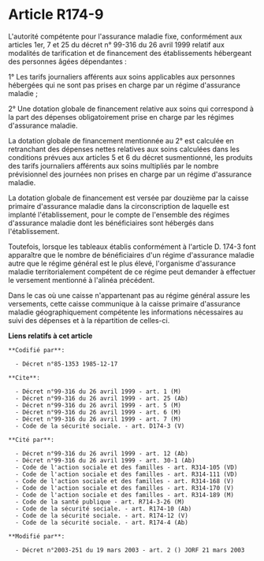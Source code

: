 # Article R174-9

L'autorité compétente pour l'assurance maladie fixe, conformément aux articles 1er, 7 et 25 du décret n° 99-316 du 26 avril
1999 relatif aux modalités de tarification et de financement des établissements hébergeant des personnes âgées dépendantes :

1° Les tarifs journaliers afférents aux soins applicables aux personnes hébergées qui ne sont pas prises en charge par un
régime d'assurance maladie ;

2° Une dotation globale de financement relative aux soins qui correspond à la part des dépenses obligatoirement prise en
charge par les régimes d'assurance maladie.

La dotation globale de financement mentionnée au 2° est calculée en retranchant des dépenses nettes relatives aux soins
calculées dans les conditions prévues aux articles 5 et 6 du décret susmentionné, les produits des tarifs journaliers
afférents aux soins multipliés par le nombre prévisionnel des journées non prises en charge par un régime d'assurance
maladie.

La dotation globale de financement est versée par douzième par la caisse primaire d'assurance maladie dans la circonscription
de laquelle est implanté l'établissement, pour le compte de l'ensemble des régimes d'assurance maladie dont les bénéficiaires
sont hébergés dans l'établissement.

Toutefois, lorsque les tableaux établis conformément à l'article D. 174-3 font apparaître que le nombre de bénéficiaires d'un
régime d'assurance maladie autre que le régime général est le plus élevé, l'organisme d'assurance maladie territorialement
compétent de ce régime peut demander à effectuer le versement mentionné à l'alinéa précédent.

Dans le cas où une caisse n'appartenant pas au régime général assure les versements, cette caisse communique à la caisse
primaire d'assurance maladie géographiquement compétente les informations nécessaires au suivi des dépenses et à la
répartition de celles-ci.

**Liens relatifs à cet article**

	**Codifié par**:

	  - Décret n°85-1353 1985-12-17

	**Cite**:

	  - Décret n°99-316 du 26 avril 1999 - art. 1 (M)
	  - Décret n°99-316 du 26 avril 1999 - art. 25 (Ab)
	  - Décret n°99-316 du 26 avril 1999 - art. 5 (M)
	  - Décret n°99-316 du 26 avril 1999 - art. 6 (M)
	  - Décret n°99-316 du 26 avril 1999 - art. 7 (M)
	  - Code de la sécurité sociale. - art. D174-3 (V)

	**Cité par**:

	  - Décret n°99-316 du 26 avril 1999 - art. 12 (Ab)
	  - Décret n°99-316 du 26 avril 1999 - art. 30-1 (Ab)
	  - Code de l'action sociale et des familles - art. R314-105 (VD)
	  - Code de l'action sociale et des familles - art. R314-111 (VD)
	  - Code de l'action sociale et des familles - art. R314-168 (V)
	  - Code de l'action sociale et des familles - art. R314-170 (V)
	  - Code de l'action sociale et des familles - art. R314-189 (M)
	  - Code de la santé publique - art. R714-3-26 (M)
	  - Code de la sécurité sociale. - art. R174-10 (Ab)
	  - Code de la sécurité sociale. - art. R174-12 (V)
	  - Code de la sécurité sociale. - art. R174-4 (Ab)

	**Modifié par**:

	  - Décret n°2003-251 du 19 mars 2003 - art. 2 () JORF 21 mars 2003
